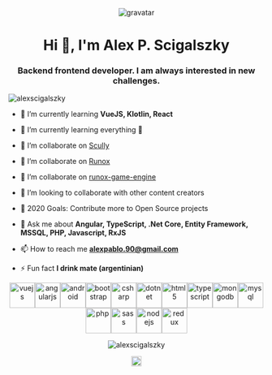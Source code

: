 <p align="center"> <img src="https://s.gravatar.com/avatar/49e755c948a7e2b1efa3666bcb3ce7db?s=80" alt="gravatar" /> </p>
<h1 align="center">Hi 👋, I'm Alex P. Scigalszky</h1>
<h3 align="center">Backend frontend developer. I am always interested in new challenges.</h3>

<p align="left"> <img src="https://komarev.com/ghpvc/?username=alexscigalszky" alt="alexscigalszky" /> </p>

- 🌱 I’m currently learning **VueJS, Klotlin, React**
- 🌱 I’m currently learning everything 🤣

- 👯 I’m collaborate on [Scully](https://github.com/scullyio/scully)

- 👯 I’m collaborate on [Runox](https://github.com/jorgeucano/RunoX)

- 👯 I’m collaborate on [runox-game-engine](https://github.com/runox-game/game-engine)

- 👯 I’m looking to collaborate with other content creators

- 🥅 2020 Goals: Contribute more to Open Source projects

- 💬 Ask me about **Angular, TypeScript, .Net Core, Entity Framework, MSSQL, PHP, Javascript, RxJS**

- 📫 How to reach me **alexpablo.90@gmail.com**

- ⚡ Fun fact **I drink mate (argentinian)**

<p align="center"><img src="https://devicons.github.io/devicon/devicon.git/icons/vuejs/vuejs-original-wordmark.svg" alt="vuejs" width="50" height="50"/><img src="https://devicons.github.io/devicon/devicon.git/icons/angularjs/angularjs-original.svg" alt="angularjs" width="50" height="50"/><img src="https://devicons.github.io/devicon/devicon.git/icons/android/android-original-wordmark.svg" alt="android" width="50" height="50"/><img src="https://devicons.github.io/devicon/devicon.git/icons/bootstrap/bootstrap-plain.svg" alt="bootstrap" width="50" height="50"/><img src="https://devicons.github.io/devicon/devicon.git/icons/csharp/csharp-original.svg" alt="csharp" width="50" height="50"/><img src="https://devicons.github.io/devicon/devicon.git/icons/dot-net/dot-net-original-wordmark.svg" alt="dotnet" width="50" height="50"/><img src="https://devicons.github.io/devicon/devicon.git/icons/html5/html5-original-wordmark.svg" alt="html5" width="50" height="50"/><img src="https://devicons.github.io/devicon/devicon.git/icons/typescript/typescript-original.svg" alt="typescript" width="50" height="50"/><img src="https://devicons.github.io/devicon/devicon.git/icons/mongodb/mongodb-original-wordmark.svg" alt="mongodb" width="50" height="50"/><img src="https://devicons.github.io/devicon/devicon.git/icons/mysql/mysql-original-wordmark.svg" alt="mysql" width="50" height="50"/><img src="https://devicons.github.io/devicon/devicon.git/icons/php/php-original.svg" alt="php" width="50" height="50"/><img src="https://devicons.github.io/devicon/devicon.git/icons/sass/sass-original.svg" alt="sass" width="50" height="50"/><img src="https://devicons.github.io/devicon/devicon.git/icons/nodejs/nodejs-original-wordmark.svg" alt="nodejs" width="50" height="50"/><img src="https://devicons.github.io/devicon/devicon.git/icons/redux/redux-original.svg" alt="redux" width="50" height="50"/></p><p align="center"> <img src="https://github-readme-stats.vercel.app/api?username=alexscigalszky&show_icons=true" alt="alexscigalszky" /></p>

<p align="center">
<a href="https://linkedin.com/in/alexscigalszky" target="blank"><img align="center" src="https://cdn.jsdelivr.net/npm/simple-icons@3.0.1/icons/linkedin.svg" alt="alexscigalszky" height="20" width="20" /></a>
</p>
